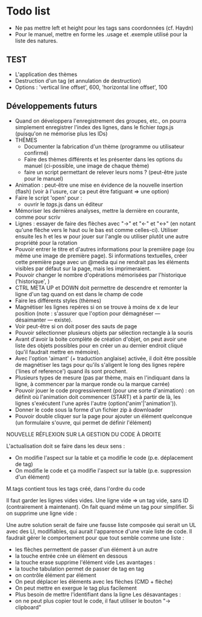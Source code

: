 # Todo list

* Ne pas mettre left et height pour les tags sans coordonnées (cf. Haydn)
* Pour le manuel, mettre en forme les .usage et .exemple utilisé pour la liste des natures.

## TEST

* L'application des thèmes
* Destruction d'un tag (et annulation de destruction)
* Options : 'vertical line offset', 600, 'horizontal line offset', 100

## Développements futurs

* Quand on développera l'enregistrement des groupes, etc., on pourra simplement enregistrer l'index des lignes, dans le fichier _tags_.js (puisqu'on ne mémorise plus les IDs)
* THÈMES
  * Documenter la fabrication d'un thème (programme ou utilisateur confirmé)
  * Faire des thèmes différents et les présenter dans les options du manuel (ci-possible, une image de chaque thème)
  * faire un script permettant de relever leurs noms ? (peut-être juste pour le manuel)
* Animation : peut-être une mise en évidence de la nouvelle insertion (flash) (voir à l'usure, car ça peut être fatiguant => une option)
* Faire le script 'open' pour :
  * ouvrir le _tags_.js dans un éditeur
* Mémoriser les dernières analyses, mettre la dernière en courante, comme pour scriv
* Lignes : essayer de faire des flèches avec "->" et "<-" et "<->" (en notant qu'une flèche vers le haut ou le bas est comme celles-ci). Utiliser ensuite les h et les w pour jouer sur l'angle ou utiliser plutôt une autre propriété pour la rotation
* Pouvoir entrer le titre et d'autres informations pour la première page (ou même une image de première page). Si informations textuelles, créer cette première page avec un @media qui ne rendrait pas les éléments visibles par défaut sur la page, mais les imprimeraient.
* Pouvoir changer le nombre d'opérations mémorisées par l'historique ('historique', <nombre>)
* CTRL META UP et DOWN doit permettre de descendre et remonter la ligne d'un tag quand on est dans le champ de code
* Faire les différents styles (thèmes)
* Magnétiser les lignes repères si on se trouve à moins de x de leur position (note : s'assurer que l'option pour démagnéser — désaimanter — existe).
* Voir peut-être si on doit poser des sauts de page
* Pouvoir sélectionner plusieurs objets par sélection rectangle à la souris
* Avant d'avoir la boite complète de création d'objet, on peut avoir une liste des objets possibles pour en créer un au dernier endroit cliqué (qu'il faudrait mettre en mémoire).
* Avec l'option 'aimant' (+ traduction anglaise) activée, il doit être possible de magnétiser les tags pour qu'ils s'aligent le long des lignes repère ('lines of reference') quand ils sont prochent.
* Plusieurs types de mesure (pas par thème, mais en l'indiquant dans la ligne, à commencer par la marque ronde ou la marque carrée)
* Pouvoir jouer le code progressivement (pour une sorte d'animation) : on définit où l'animation doit commencer (START) et à partir de là, les lignes s'exécutent l'une après l'autre (option('anim'|'animation')).
* Donner le code sous la forme d'un fichier zip à downloader
* Pouvoir double cliquer sur la page pour ajouter un élément quelconque (un formulaire s'ouvre, qui permet de définir l'élément)


NOUVELLE RÉFLEXION SUR LA GESTION DU CODE À DROITE

L'actualisation doit se faire dans les deux sens :
* On modifie l'aspect sur la table et ça modifie le code (p.e. déplacement de tag)
* On modifie le code et ça modifie l'aspect sur la table (p.e. suppression d'un élément)

M.tags contient tous les tags créé, dans l'ordre du code

Il faut garder les lignes vides vides.
Une ligne vide => un tag vide, sans ID (contrairement à maintenant). On fait quand même un tag pour simplifier.
Si on supprime une ligne vide :

Une autre solution serait de faire une fausse liste composée qui serait un UL avec des LI, modifiables, qui aurait l'apparence d'une vraie liste de code. Il faudrait gérer le comportement pour que tout semble comme une liste :
* les flèches permettent de passer d'un élément à un autre
* la touche entrée crée un élément en dessous
* la touche erase supprime l'élément vide
Les avantages :
* la touche tabulation permet de passer de tag en tag
* on contrôle élément par élément
* On peut déplacer les éléments avec les flèches (CMD + flèche)
* On peut mettre en exergue le tag plus facilement
* Plus besoin de mettre l'identifiant dans la ligne
Les désavantages :
* on ne peut plus copier tout le code, il faut utiliser le bouton "-> clipboard"
